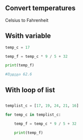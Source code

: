 ## Convert temperatures
Celsius to Fahrenheit

## Wsith variable

```py title="C_F_Variable.py" linenums="1"
temp_c = 17

temp_f = temp_c * 9 / 5 + 32

print(temp_f)

#შედეგი 62.6
```

## With loop of list
```py title="C_F_Loop_List.py" linenums="1"

templist_c = [17, 19, 24, 21, 16]

for temp_c in templist_c:

    temp_f = temp_c * 9 / 5 + 32

    print(temp_f)
```